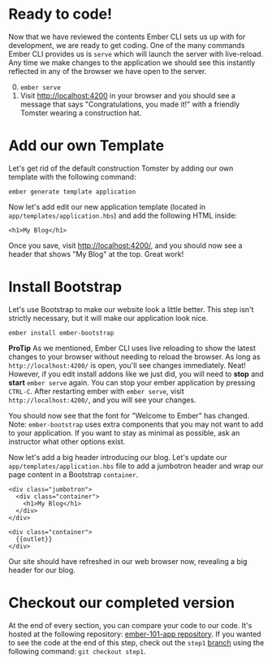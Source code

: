 # Ready to code!

Now that we have reviewed the contents Ember CLI sets us up with for development, we are ready to get coding. One of the many commands Ember CLI provides us is `serve` which will launch the server with live-reload. Any time we make changes to the application we should see this instantly reflected in any of the browser we have open to the server.

0. `ember serve`
0. Visit [http://localhost:4200](http://localhost:4200) in your browser and you should see a message that says "Congratulations, you made it!" with a friendly Tomster wearing a construction hat. 

# Add our own Template

Let's get rid of the default construction Tomster by adding our own template with the following command:

```console
ember generate template application
```

Now let's add edit our new application template (located in `app/templates/application.hbs`) and add the following HTML inside:

```console
<h1>My Blog</h1>
```

Once you save, visit [http://localhost:4200/](http://localhost:4200/), and you should now see a header that shows "My Blog" at the top. Great work!

# Install Bootstrap

Let's use Bootstrap to make our website look a little better. This step isn't strictly necessary, but it will make our application look nice. 

```console
ember install ember-bootstrap
```

**ProTip** As we mentioned, Ember CLI uses live reloading to show the latest changes to your browser without needing to reload the browser. As long as `http://localhost:4200/` is open, you'll see changes immediately. Neat! However, if you edit install addons like we just did, you will need to **stop** and **start** `ember serve` again. You can stop your ember application by pressing `CTRL-C`. After restarting ember with `ember serve`, visit `http://localhost:4200/`, and you will see your changes.

You should now see that the font for "Welcome to Ember" has changed. Note: `ember-bootstrap` uses extra components that you may not want to add to your application. If you want to stay as minimal as possible, ask an instructor what other options exist.

Now let's add a big header introducing our blog.  Let's update our `app/templates/application.hbs` file to add a jumbotron header and wrap our page content in a Bootstrap `container`.

```
<div class="jumbotron">
  <div class="container">
    <h1>My Blog</h1>
  </div>
</div>

<div class="container">
  {{outlet}}
</div>
```

Our site should have refreshed in our web browser now, revealing a big header for our blog.

# Checkout our completed version

At the end of every section, you can compare your code to our code. It's hosted at the following repository: [ember-101-app repository][ember-101-app]. If you wanted to see the code at the end of this step, check out the `step1` [branch][step1-branch] using the following command: `git checkout step1`.

[ember-101-app]: https://github.com/myared/ember-101-app/tree/master
[step1-branch]: https://github.com/myared/ember-101-app/tree/step1